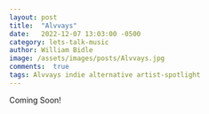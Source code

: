 ```yaml
---
layout: post
title:  "Alvvays"
date:   2022-12-07 13:03:00 -0500
category: lets-talk-music
author: William Bidle
image: /assets/images/posts/Alvvays.jpg
comments:  true
tags: Alvvays indie alternative artist-spotlight
---
```

Coming Soon!